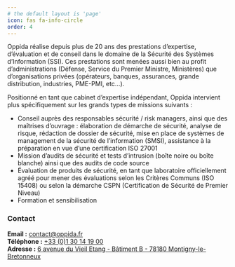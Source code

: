 ```yaml
---
# the default layout is 'page'
icon: fas fa-info-circle
order: 4
---
```


<p>Oppida réalise depuis plus de 20 ans des prestations d’expertise, d’évaluation et de conseil dans le domaine de la Sécurité des Systèmes d’Information (SSI). Ces prestations sont menées aussi bien au profit d’administrations (Défense, Service du Premier Ministre, Ministères) que d’organisations privées (opérateurs, banques, assurances, grande distribution, industries, PME-PMI, etc…).</p>

<p>Positionné en tant que cabinet d’expertise indépendant, Oppida intervient plus spécifiquement sur les grands types de missions suivants :</p>

<ul>
  <li>Conseil auprès des responsables sécurité / risk managers, ainsi que des maîtrises d’ouvrage : élaboration de démarche de sécurité, analyse de risque, rédaction de dossier de sécurité, mise en place de systèmes de management de la sécurité de l’information (SMSI), assistance à la préparation en vue d’une certification ISO 27001</li>
  <li>Mission d’audits de sécurité et tests d’intrusion (boîte noire ou boîte blanche) ainsi que des audits de code source</li>
  <li>Évaluation de produits de sécurité, en tant que laboratoire officiellement agréé pour mener des évaluations selon les Critères Communs (ISO 15408) ou selon la démarche CSPN (Certification de Sécurité de Premier Niveau)</li>
  <li>Formation et sensibilisation</li>
</ul>
<h3>Contact</h3>
        <strong>Email :</strong> <a href="mailto:contact@oppida.fr">contact@oppida.fr</a>
    </div>
    <div class="contact-info">
        <strong>Téléphone :</strong> <a href="tel:+33130141900">+33 (0)1 30 14 19 00</a>
    </div>
    <div class="contact-info">
        <strong>Adresse :</strong> <a href="https://www.google.com/maps/place/6+avenue+du+Vieil+Etang+-+Bâtiment+B+-+78180+Montigny-le-Bretonneux" target="_blank">6 avenue du Vieil Etang - Bâtiment B - 78180 Montigny-le-Bretonneux</a>
